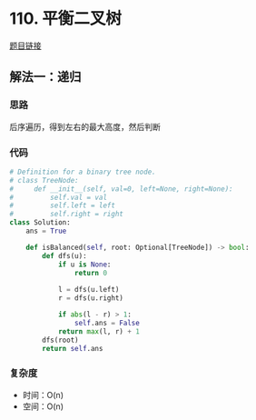 # 110. 平衡二叉树

[题目链接](https://leetcode.cn/problems/balanced-binary-tree/description/)

## 解法一：递归

### 思路

后序遍历，得到左右的最大高度，然后判断

### 代码

```py
# Definition for a binary tree node.
# class TreeNode:
#     def __init__(self, val=0, left=None, right=None):
#         self.val = val
#         self.left = left
#         self.right = right
class Solution:
    ans = True

    def isBalanced(self, root: Optional[TreeNode]) -> bool:
        def dfs(u):
            if u is None:
                return 0
            
            l = dfs(u.left)
            r = dfs(u.right)

            if abs(l - r) > 1:
                self.ans = False
            return max(l, r) + 1
        dfs(root)
        return self.ans
```

### 复杂度

- 时间：O(n)
- 空间：O(n)
